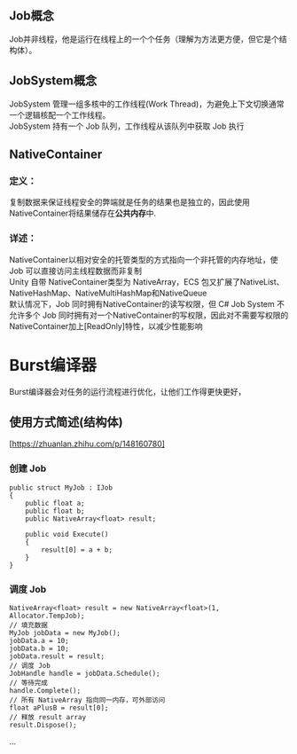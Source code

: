 ## Job概念  
Job并非线程，他是运行在线程上的一个个任务（理解为方法更方便，但它是个结构体）。  

## JobSystem概念 
JobSystem 管理一组多核中的工作线程(Work Thread)，为避免上下文切换通常一个逻辑核配一个工作线程。  
JobSystem 持有一个 Job 队列，工作线程从该队列中获取 Job 执行  

## NativeContainer
### 定义： 
复制数据来保证线程安全的弊端就是任务的结果也是独立的，因此使用NativeContainer将结果储存在**公共内存**中.
### 详述：
NativeContainer以相对安全的托管类型的方式指向一个非托管的内存地址，使Job 可以直接访问主线程数据而非复制  
Unity 自带 NativeContainer类型为 NativeArray，ECS 包又扩展了NativeList、NativeHashMap、NativeMultiHashMap和NativeQueue  
默认情况下，Job 同时拥有NativeContainer的读写权限，但 C# Job System 不允许多个 Job 同时拥有对一个NativeContainer的写权限，因此对不需要写权限的NativeContainer加上[ReadOnly]特性，以减少性能影响  

# Burst编译器
Burst编译器会对任务的运行流程进行优化，让他们工作得更快更好，


## 使用方式简述(结构体)  
[https://zhuanlan.zhihu.com/p/148160780]
### 创建 Job   

```
public struct MyJob : IJob
{
    public float a;
    public float b;
    public NativeArray<float> result;

    public void Execute()
    {
        result[0] = a + b;
    }
}
```

### 调度 Job    

```
NativeArray<float> result = new NativeArray<float>(1, Allocator.TempJob);
// 填充数据
MyJob jobData = new MyJob();
jobData.a = 10;
jobData.b = 10;
jobData.result = result;
// 调度 Job
JobHandle handle = jobData.Schedule();
// 等待完成
handle.Complete();
// 所有 NativeArray 指向同一内存，可外部访问
float aPlusB = result[0];
// 释放 result array
result.Dispose();
```

...
